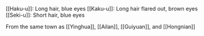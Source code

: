 [[Haku-u]]: Long hair, blue eyes
[[Kaku-u]]: Long hair flared out, brown eyes
[[Seki-u]]: Short hair, blue eyes

From the same town as [[Yinghua]], [[Ailan]], [[Guiyuan]], and [[Hongnian]]
